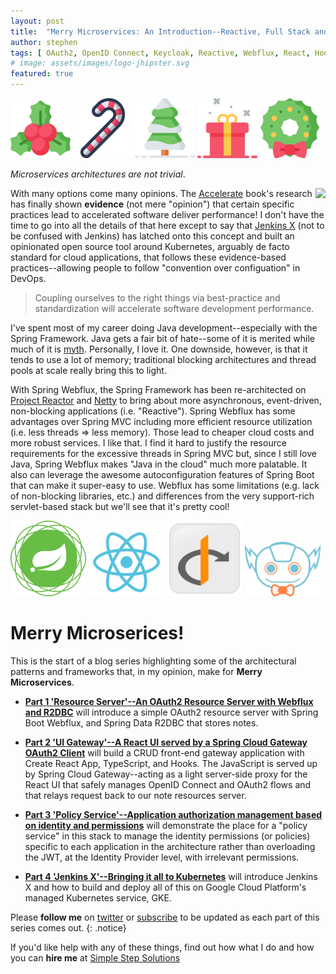 ```yaml
---
layout: post
title:  "Merry Microservices: An Introduction--Reactive, Full Stack and Policy-Driven on Kubernetes"
author: stephen
tags: [ OAuth2, OpenID Connect, Keycloak, Reactive, Webflux, React, Hooks, TypeScript, Tutorial, Spring Boot, R2DBC, Spring Cloud Gateway, Microservices, Jenkins X, Kubernetes, DevOps ]
# image: assets/images/logo-jhipster.svg
featured: true
---
```


<img border="0" src="/assets/images/merry-microservices/holly-ivy.svg" width="19%"/>
<img border="0" src="/assets/images/merry-microservices/candy-cane.svg" width="19%"/>
<img border="0" src="/assets/images/merry-microservices/tree.svg" width="19%"/>
<img border="0" src="/assets/images/merry-microservices/gift.svg" width="19%"/>
<img border="0" src="/assets/images/merry-microservices/wreath.svg" width="19%"/>

_Microservices architectures are not trivial_. 

<a align="right" target="_blank"  href="https://www.amazon.ca/gp/product/1942788339/ref=as_li_tl?ie=UTF8&camp=15121&creative=330641&creativeASIN=1942788339&linkCode=as2&tag=simplestep-20&linkId=6a06d8e9aed4924d8cd7ba3f7fc1f15c"><img align="right" border="0" src="//ws-na.amazon-adsystem.com/widgets/q?_encoding=UTF8&MarketPlace=CA&ASIN=1942788339&ServiceVersion=20070822&ID=AsinImage&WS=1&Format=_SL160_&tag=simplestep-20" ></a><img align="right" src="//ir-ca.amazon-adsystem.com/e/ir?t=simplestep-20&l=am2&o=15&a=1942788339" width="1" height="1" border="0" alt="" style="border:none !important; margin:0px !important;" />

With many options come many opinions. The [Accelerate](https://www.amazon.ca/gp/product/1942788339/ref=as_li_tl?ie=UTF8&camp=15121&creative=330641&creativeASIN=1942788339&linkCode=as2&tag=simplestep-20&linkId=6a06d8e9aed4924d8cd7ba3f7fc1f15c) book's research has finally shown **evidence** (not mere "opinion") that certain specific practices lead to accelerated software deliver performance! I don't have the time to go into all the details of that here except to say that [Jenkins X](https://jenkins-x.io) (not to be confused with Jenkins) has latched onto this concept and built an opinionated open source tool around Kubernetes, arguably de facto standard for cloud applications, that follows these evidence-based practices--allowing people to follow "convention over configuation" in DevOps. 

> Coupling ourselves to the right things via best-practice and standardization will accelerate software development performance.
<!-- {: .notice} -->

I've spent most of my career doing Java development--especially with the Spring Framework. Java gets a fair bit of hate--some of it is merited while much of it is [myth](https://developer.okta.com/blog/2019/07/15/java-myths-2019). Personally, I love it. One downside, however, is that it tends to use a lot of memory; traditional blocking architectures and thread pools at scale really bring this to light. 

With Spring Webflux, the Spring Framework has been re-architected on [Project Reactor](https://projectreactor.io/) and [Netty](https://netty.io/) to bring about more asynchronous, event-driven, non-blocking applications (i.e. "Reactive"). Spring Webflux has some advantages over Spring MVC including more efficient resource utilization (i.e. less threads => less memory). Those lead to cheaper cloud costs and more robust services. I like that. I find it hard to justify the resource requirements for the excessive threads in Spring MVC but, since I still love Java, Spring Webflux makes "Java in the cloud" much more palatable. It also can leverage the awesome autoconfiguration features of Spring Boot that can make it super-easy to use. Webflux has some limitations (e.g. lack of non-blocking libraries, etc.) and differences from the very support-rich servlet-based stack but we'll see that it's pretty cool!

<img src="/assets/images/spring-framework.svg" alt="Spring Framework" width="24%"/>
<img src="/assets/images/react.svg" alt="React" width="24%"/>
<img src="/assets/images/openid.svg" alt="OpenID" width="24%"/>
<img src="/assets/images/jenkins-x.svg" alt="Jenkins X" width="24%"/>

# Merry Microserices!

This is the start of a blog series highlighting some of the architectural patterns and frameworks that, in my opinion, make for **Merry Microservices**.

* [**Part 1 'Resource Server'--An OAuth2 Resource Server with Webflux and R2DBC**](/blog/2019/12/17/merry-microservices-part1-resource-server) will introduce a simple OAuth2 resource server with Spring Boot Webflux, and Spring Data R2DBC that stores notes.

* [**Part 2 'UI Gateway'--A React UI served by a Spring Cloud Gateway OAuth2 Client**](/blog/2019/12/17/merry-microservices-part2-ui-gateway) will build a CRUD front-end gateway application with Create React App, TypeScript, and Hooks. The JavaScript is served up by Spring Cloud Gateway--acting as a light server-side proxy for the React UI that safely manages OpenID Connect and OAuth2 flows and that relays request back to our note resources server.

* [**Part 3 'Policy Service'--Application authorization management based on identity and permissions**](/blog/2019/12/17/merry-microservices-part3-policy-service) will demonstrate the place for a "policy service" in this stack to manage the identity permissions (or policies) specific to each application in the architecture rather than overloading the JWT, at the Identity Provider level, with irrelevant permissions.

* [**Part 4 'Jenkins X'--Bringing it all to Kubernetes**](/blog/2019/12/17/merry-microservices-part4-jenkins-x) will introduce Jenkins X and how to build and deploy all of this on Google Cloud Platform's managed Kubernetes service, GKE.

Please **follow me** on [twitter](https://twitter.com/doxsees) or [subscribe](/atom.xml) to be updated as each part of this series comes out. 
{: .notice}

If you'd like help with any of these things, find out how what I do and how you can **hire me** at [Simple Step Solutions](https://simplestep.ca)